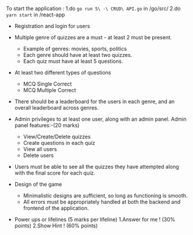 
To start the application :
    1.do `go run 5\ -\ CRUD\ API.go` in /go/src/
    2.do `yarn start` in /react-app

- Registration and login for users 
- Multiple genre of quizzes are a must - at least 2 must be present.
    - Example of genres: movies, sports, politics
    - Each genre should have at least two quizzes.
    - Each quiz must have at least 5 questions.
- At least two different types of questions 
    - MCQ Single Correct
    - MCQ Multiple Correct
- There should be a leaderboard for the users in each genre, and an overall leaderboard across genres.
- Admin privileges to at least one user, along with an admin panel. Admin panel features:-(20 marks)
    - View/Create/Delete quizzes
    - Create questions in each quiz
    - View all users
    - Delete users
- Users must be able to see all the quizzes they have attempted along with the final score for each quiz.
- Design of the game 
    - Minimalistic designs are sufficient, so long as functioning is smooth.
    - All errors must be appropriately handled at both the backend and frontend of the application.


- Power ups or lifelines (5 marks per lifeline)
    1.Answer for me ! (30% points)
    2.Show Hint ! (60% points)


